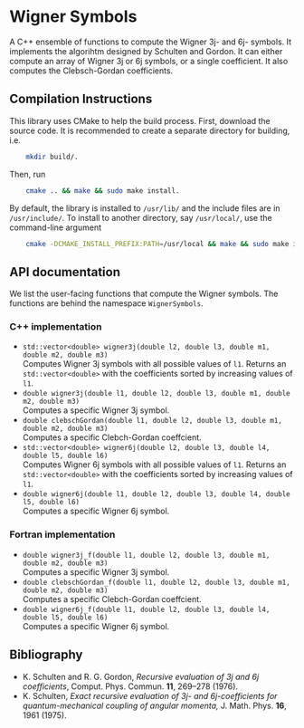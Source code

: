 Wigner Symbols
==============

A C++ ensemble of functions to compute the Wigner 3j- and 6j- symbols. It implements the algorihtm designed
by Schulten and Gordon. It can either compute an array of Wigner 3j or 6j symbols, or a single
coefficient. It also computes the Clebsch-Gordan coefficients.

## Compilation Instructions
This library uses CMake to help the build process. First, download the source code. 
It is recommended to create a separate directory for building, i.e.
```bash 
    mkdir build/.
```
Then, run
```bash
    cmake .. && make && sudo make install.
```
By default, the library is installed to `/usr/lib/` and the include files are in `/usr/include/`.
To install to another directory, say `/usr/local/`, use the command-line argument
```bash
    cmake -DCMAKE_INSTALL_PREFIX:PATH=/usr/local && make && sudo make install.
```

## API documentation
We list the user-facing functions that compute the Wigner symbols. The functions are
behind the namespace `WignerSymbols`.

### C++ implementation

  + `std::vector<double> wigner3j(double l2, double l3, double m1, double m2, double m3)`<br />
    Computes Wigner 3j symbols with all possible values of `l1`. Returns an `std::vector<double>` with the 
    coefficients sorted by increasing values of `l1`.
  + `double wigner3j(double l1, double l2, double l3, double m1, double m2, double m3)`<br />
    Computes a specific Wigner 3j symbol. 
  + `double clebschGordan(double l1, double l2, double l3, double m1, double m2, double m3)`<br />
    Computes a specific Clebch-Gordan coeffcient.
  + `std::vector<double> wigner6j(double l2, double l3, double l4, double l5, double l6)`<br />
    Computes Wigner 6j symbols with all possible values of `l1`. Returns an `std::vector<double>` with the 
    coefficients sorted by increasing values of `l1`.
  + `double wigner6j(double l1, double l2, double l3, double l4, double l5, double l6)`<br />
    Computes a specific Wigner 6j symbol.

### Fortran implementation

  + `double wigner3j_f(double l1, double l2, double l3, double m1, double m2, double m3)`<br />
    Computes a specific Wigner 3j symbol. 
  + `double clebschGordan_f(double l1, double l2, double l3, double m1, double m2, double m3)`<br />
    Computes a specific Clebch-Gordan coeffcient.
  + `double wigner6j_f(double l1, double l2, double l3, double l4, double l5, double l6)`<br />
    Computes a specific Wigner 6j symbol.

## Bibliography 
  + K. Schulten and R. G. Gordon, _Recursive evaluation of 3j and 6j coefficients_, Comput. Phys. Commun. **11**, 269–278 (1976).
  + K. Schulten, _Exact recursive evaluation of 3j- and 6j-coefficients for quantum-mechanical coupling of angular momenta,_ J. Math. Phys. **16**, 1961 (1975).

